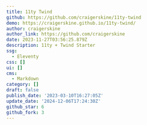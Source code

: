 ```yaml
---
title: 11ty Twind
github: https://github.com/craigerskine/11ty-twind
demo: https://craigerskine.github.io/11ty-twind/
author: craigerskine
author_link: https://github.com/craigerskine
date: 2023-11-27T03:56:25.879Z
description: 11ty + Twind Starter
ssg:
  - Eleventy
css: []
ui: []
cms:
  - Markdown
category: []
draft: false
publish_date: '2023-03-10T16:27:05Z'
update_date: '2024-12-06T17:24:30Z'
github_star: 6
github_fork: 3
---
```

